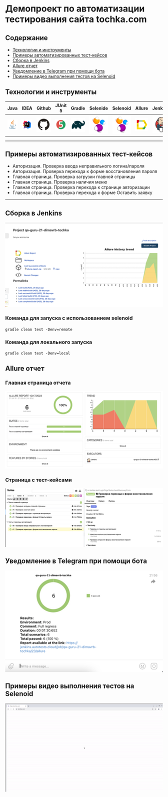 # Демопроект по автоматизации тестирования сайта tochka.com


## Содержание

- [Технологии и инструменты](#Технологии-и-инструменты)
- [Примеры автоматизированных тест-кейсов](#Примеры-автоматизированных-тест-кейсов)
- [Сборка в Jenkins](#Сборка-в-Jenkins)
- [Allure отчет](#Allure-отчет)
- [Уведомление в Telegram при помощи бота](#Уведомление-в-Telegram-при-помощи-бота)
- [Примеры видео выполнения тестов на Selenoid](#Примеры-видео-выполнения-тестов-на-Selenoid)



## Технологии и инструменты

| Java  | IDEA | Github | JUnit 5 | Gradle | Selenide | Selenoid | Allure | Jenkins |
| ----- | ---- | ------ | ------- | ------ | -------- | -------- | ------ | ------- |
|[![](https://github.com/dimavrb/tochka/blob/main/logo/Java.svg)](java.com) | ![](https://github.com/dimavrb/tochka/blob/main/logo/Idea.svg) | ![](https://github.com/dimavrb/tochka/blob/main/logo/GitHub.svg) | ![](https://github.com/dimavrb/tochka/blob/main/logo/Junit5.svg)  | ![](https://github.com/dimavrb/tochka/blob/main/logo/Gradle.svg)  | ![](https://github.com/dimavrb/tochka/blob/main/logo/Selenide.svg)  | ![](https://github.com/dimavrb/tochka/blob/main/logo/Selenide.svg)  | ![](https://github.com/dimavrb/tochka/blob/main/logo/Allure.svg) | ![](https://github.com/dimavrb/tochka/blob/main/logo/Jenkins.svg)  |

____
## Примеры автоматизированных тест-кейсов

-  Авторизация. Проверка ввода неправильного логина/пароля
-  Авторизация. Проверка перехода к форме восстановления пароля
-  Главная страница. Проверка загрузки главной страницы
-  Главная страница. Проверка наличия меню
-  Главная страница. Проверка перехода к странице авторизации
-  Главная страница. Проверка перехода к форме Оставить заявку
____

## Сборка в Jenkins

![](https://github.com/dimavrb/tochka/blob/main/screenshots/Jenkins.png)


### Команда для запуска с использованием selenoid
`gradle clean test -Denv=remote`

### Команда для локального запуска
`gradle clean test -Denv=local`
## Allure отчет

### Главная страница отчета
![](https://github.com/dimavrb/tochka/blob/main/screenshots/AllureReport.png)

### Страница с тест-кейсами

![](https://github.com/dimavrb/tochka/blob/main/screenshots/Тест-кейс.png)

## Уведомление в Telegram при помощи бота

![](https://github.com/dimavrb/tochka/blob/main/screenshots/telegram.png)

## Примеры видео выполнения тестов на Selenoid

![](https://github.com/dimavrb/tochka/blob/main/screenshots/testcase.gif)


